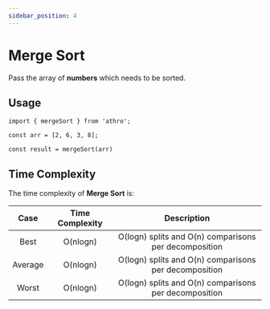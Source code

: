 ```yaml
---
sidebar_position: 4
---
```


# Merge Sort

Pass the array of **numbers** which
needs to be sorted.

## Usage

```tsx title="src/sample/mergesort.ts"
import { mergeSort } from 'athro';

const arr = [2, 6, 3, 8];

const result = mergeSort(arr)
```

## Time Complexity
The time complexity of **Merge Sort** is:


| Case | Time Complexity  | Description |
| :---:   | :-: | :-: |
| Best | O(nlogn) | O(logn) splits and O(n) comparisons per decomposition  |
| Average | O(nlogn) | O(logn) splits and O(n) comparisons per decomposition |
| Worst | O(nlogn) | O(logn) splits and O(n) comparisons per decomposition |

